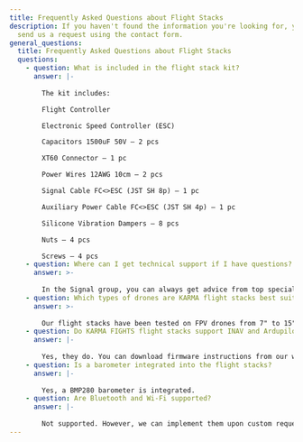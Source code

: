 ```yaml
---
title: Frequently Asked Questions about Flight Stacks
description: If you haven't found the information you're looking for, you can
  send us a request using the contact form.
general_questions:
  title: Frequently Asked Questions about Flight Stacks
  questions:
    - question: What is included in the flight stack kit?
      answer: |-
        
        The kit includes:

        Flight Controller

        Electronic Speed Controller (ESC)

        Capacitors 1500uF 50V – 2 pcs

        XT60 Connector – 1 pc

        Power Wires 12AWG 10cm – 2 pcs

        Signal Cable FC<>ESC (JST SH 8p) – 1 pc

        Auxiliary Power Cable FC<>ESC (JST SH 4p) – 1 pc

        Silicone Vibration Dampers – 8 pcs

        Nuts – 4 pcs

        Screws – 4 pcs
    - question: Where can I get technical support if I have questions?
      answer: >-
        
        In the Signal group, you can always get advice from top specialists. You can also contact us directly at (063) 202 57 77.
    - question: Which types of drones are KARMA flight stacks best suited for?
      answer: >-
        
        Our flight stacks have been tested on FPV drones from 7" to 15" and have proven their reliability in real combat conditions.
    - question: Do KARMA FIGHTS flight stacks support INAV and Ardupilot firmware?
      answer: |-
        
        Yes, they do. You can download firmware instructions from our website.
    - question: Is a barometer integrated into the flight stacks?
      answer: |-
        
        Yes, a BMP280 barometer is integrated.
    - question: Are Bluetooth and Wi-Fi supported?
      answer: |-
        
        Not supported. However, we can implement them upon custom request.
---
```


